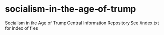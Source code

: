 # socialism-in-the-age-of-trump
Socialism in the Age of Trump Central Information Repository 
See /index.txt for index of files
